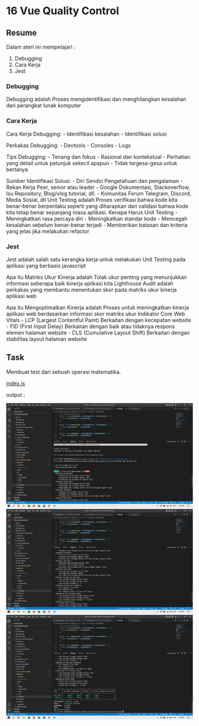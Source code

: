# 16 Vue Quality Control

## Resume
Dalam ateri ini mempelajari :
1. Debugging
2. Cara Kerja
3. Jest

### Debugging
Debugging adalah Proses mengidentifikasi dan menghilangkan kesalahan dari perangkat lunak komputer

### Cara Kerja
Cara Kerja Debugging: - Identifikasi kesalahan - Identifikasi solusi

Perkakas Debugging: - Devtools - Consoles - Logs

Tips Debugging: - Tenang dan fokus - Rasional dan kontekstual - Perhatian yang detail untuk petunjuk sekecil apapun - Tidak tergesa-gesa untuk bertanya

Sumber Identifikasi Solusi: - Diri Sendiri Pengetahuan dan pengalaman - Rekan Kerja Peer, senior atau leader - Google Dokumentasi, Stackoverflow, Isu Repository, Blog/vlog tutorial, dll. - Komunitas Forum Telegram, Discord, Media Sosial, dll Unit Testing adalah Proses verifikasi bahwa kode kita benar-benar berperilaku seperti yang diharapkan dan validasi bahwa kode kita tetap benar sepanjang masa aplikasi. Kenapa Harus Unit Testing - Meningkatkan rasa percaya diri - Meningkatkan standar kode - Mencegah kesalahan sebelum benar-benar terjadi - Memberikan batasan dan kriteria yang jelas jika melakukan refactor

### Jest
Jest adalah salah satu kerangka kerja untuk melakukan Unit Testing pada aplikasi yang berbasis javascript

Apa itu Matriks Ukur Kinerja adalah Tolak ukur penting yang menunjukkan informasi seberapa baik kinerja aplikasi kita Lighthouse Audit adalah perkakas yang membantu menentukan skor pada matriks ukur kinerja aplikasi web

Apa itu Mengoptimalkan Kinerja adalah Proses untuk meningkatkan kinerja aplikasi web berdasarkan informasi skor matriks ukur Indikator Core Web Vitals - LCP (Largest Contentful Paint) Berkaitan dengan kecepatan website - FID (First Input Delay) Berkaitan dengan baik atau tidaknya respons elemen halaman website - CLS (Cumulative Layout Shift) Berkaitan dengan stabilitas layout halaman website

## Task
Membuat test dari sebuah operasi matematika.

[index.js](./praktikum/src/utils/index.js)

output :

![Screenshot](./screenshots/img1.png)
![Screenshot](./screenshots/img2.png)
![Screenshot](./screenshots/img3.png)

